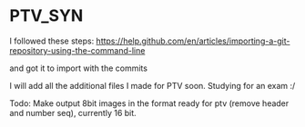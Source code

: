 # PTV_SYN


I followed these steps: 
https://help.github.com/en/articles/importing-a-git-repository-using-the-command-line

and got it to import with the commits

I will add all the additional files I made for PTV soon. Studying for an exam :/

Todo:
Make output 8bit images in the format ready for ptv (remove header and number seq), currently 16 bit.

